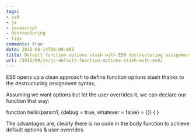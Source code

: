 ```yaml
---
tags:
- es6
- js
- javascript
- destructuring
- tips
comments: true
date: 2015-09-14T00:00:00Z
title: Default function options stash with ES6 destructuring assignment.
url: /2015/09/14/js-default-function-options-stash-with-es6/
---
```


ES6 opens up a clean approach to define function options stash thanks to the destructuring assignment syntax,

Assuming we want options but let the user overrides it, we can declare our function that way:

function hello(param1, {debug = true, whatever = false} = {}) {
}


The advantages are, clearly there is no code in the body function to achieve default options & user overrides.
